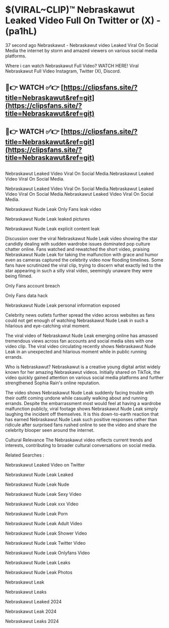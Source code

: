 # $(VIRAL~CLIP)™ Nebraskawut Leaked Video Full On Twitter or (X) -(pa1hL)
37 second ago Nebraskawut - Nebraskawut video Leaked Viral On Social Media the internet by storm and amazed viewers on various social media platforms.

Where i can watch Nebraskawut Full Video? WATCH HERE! Viral Nebraskawut Full Video Instagram, Twitter (X), Discord.

## 🔴👉 WATCH ✅👉 [https://clipsfans.site/?title=Nebraskawut&ref=git](https://clipsfans.site/?title=Nebraskawut&ref=git)
## 🔴👉 WATCH ✅👉 [https://clipsfans.site/?title=Nebraskawut&ref=git](https://clipsfans.site/?title=Nebraskawut&ref=git)
##
Nebraskawut Leaked Video Viral On Social Media.Nebraskawut Leaked Video Viral On Social Media.

Nebraskawut Leaked Video Viral On Social Media.Nebraskawut Leaked Video Viral On Social Media.Nebraskawut Leaked Video Viral On Social Media.

Nebraskawut Nude Leak Only Fans leak video

Nebraskawut Nude Leak leaked pictures

Nebraskawut Nude Leak explicit content leak

Discussion over the viral Nebraskawut Nude Leak video showing the star candidly dealing with sudden wardrobe issues dominated pop culture chatter online. Fans watched and rewatched the short video, praising Nebraskawut Nude Leak for taking the malfunction with grace and humor even as cameras captured the celebrity video now flooding timelines. Some fans have scrutinized the viral clip, trying to discern what exactly led to the star appearing in such a silly viral video, seemingly unaware they were being filmed.


Only Fans account breach

Only Fans data hack

Nebraskawut Nude Leak personal information exposed

Celebrity news outlets further spread the video across websites as fans could not get enough of watching Nebraskawut Nude Leak in such a hilarious and eye-catching viral moment.


The viral video of Nebraskawut Nude Leak emerging online has amassed tremendous views across fan accounts and social media sites with one video clip. The viral video circulating recently shows Nebraskawut Nude Leak in an unexpected and hilarious moment while in public running errands.


Who is Nebraskawut? Nebraskawut is a creative young digital artist widely known for her amazing Nebraskawut videos. Initially shared on TikTok, the video quickly gained attention on various social media platforms and further strengthened Sophia Rain's online reputation.

The video shows Nebraskawut Nude Leak suddenly facing trouble with their outfit coming undone while casually walking about and running errands. Despite the embarrassment most would feel at having a wardrobe malfunction publicly, viral footage shows Nebraskawut Nude Leak simply laughing the incident off themselves. It is this down-to-earth reaction that has earned Nebraskawut Nude Leak such positive responses rather than ridicule after surprised fans rushed online to see the video and share the celebrity blooper seen around the internet.

Cultural Relevance The Nebraskawut video reflects current trends and interests, contributing to broader cultural conversations on social media.

Related Searches :

Nebraskawut Leaked Video on Twitter

Nebraskawut Nude Leak Leaked

Nebraskawut Nude Leak Nude

Nebraskawut Nude Leak Sexy Video

Nebraskawut Nude Leak xxx Video

Nebraskawut Nude Leak Porn

Nebraskawut Nude Leak Adult Video

Nebraskawut Nude Leak Shower Video

Nebraskawut Nude Leak Twitter Video

Nebraskawut Nude Leak Onlyfans Video

Nebraskawut Nude Leak Leaks

Nebraskawut Nude Leak Photos

Nebraskawut Leak

Nebraskawut Leaks

Nebraskawut Leaked 2024

Nebraskawut Leak 2024

Nebraskawut Leaks 2024
